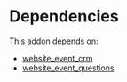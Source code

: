 # Dependencies

This addon depends on:

- [website_event_crm](https://github.com/bringout/oca-ocb-website)
- [website_event_questions](https://github.com/bringout/oca-ocb-website)
